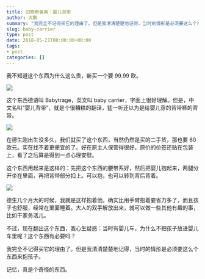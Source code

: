 ```yaml
---
title: 旧物断舍离：婴儿背带
author: 大鹏
summary: "我完全不记得买它的理由了。但是我清清楚楚地记得，当时的情形是必须要这么个东西来抱孩子。"
slug: baby-carrier
type: post
date: 2018-05-21T00:00:00+00:00
tags:
- post
categories: []
---
```



我不知道这个东西为什么这么贵，新买一个要 99.99 欧。

![](https://github.com/pzhaonet/keller/raw/master/figdapeng/i2018-05-21_1.jpg)

这个东西德语叫 Babytrage，英文叫 baby carrier，字面上很好理解。但是，中文名叫“婴儿背带”，就是个很糟糕的翻译，猛一听还以为是给婴儿穿的背带裤的背带。

![](https://github.com/pzhaonet/keller/raw/master/figdapeng/i2018-05-21_5.jpg)


在德生刚出生没多久，我们就买了这个东西，当然仍然是买的二手货，那也要 60 欧元。实在找不着更便宜的了。好在原主人保管得很好，原价的价签还贴在包装上，看了之后算是得到一点心理安慰。

这个东西用起来是这样的：先把这个东西的腰带系好，然后把婴儿抱起来，两腿分开坐在里面，再把背带部分扣上。可以抱，也可以转到背后背着。

![](https://github.com/pzhaonet/keller/raw/master/figdapeng/i2018-05-21_4.jpg)

德生几个月大的时候，我就是这样抱着他。确实比用手臂抱着要省力多了，而且孩子也舒服，经常在里面睡着。大人的双手解放出来，就可以做一些其他有趣的事，比如干家务活儿。

不过，现在翻出这个东西，我心生疑惑：当时有婴儿车，为什么不把孩子放进婴儿车里呢？这个东西有必要吗？

我完全不记得买它的理由了。但是我清清楚楚地记得，当时的情形是必须要这么个东西来抱孩子。

记忆，真是个奇怪的东西。